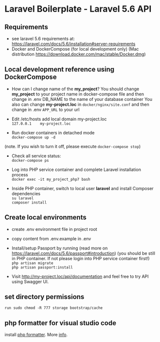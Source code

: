 # Laravel Boilerplate - Laravel 5.6 API

## Requirements

* see laravel 5.6 requirements at: https://laravel.com/docs/5.6/installation#server-requirements
* Docker and DockerCompose (for local development only) (Mac distribution https://download.docker.com/mac/stable/Docker.dmg)

## Local development reference using DockerCompose

* How can I change name of the **my_project**?
You should change **my_project** to your project name in docker-compose file and then change in .env DB_NAME to the name of your database container
You also can change **my-project.loc** in `docker/nginx/site.conf` and then change in .env `APP_URL` to your url

* Edit /etc/hosts add local domain my-project.loc  
`127.0.0.1    my-project.loc`

* Run docker containers in detached mode  
`docker-compose up -d`

(note. If you wish to turn it off, please execute `docker-compose stop`)

* Check all service status:  
`docker-compose ps`

* Log into PHP service container and complete Laravel installation process  
`docker exec -it my_project_php7 bash`

* Inside PHP container, switch to local user **laravel** and install Composer dependencies  
`su laravel`  
`composer install`

## Create local environments

* create .env environment file in project root
* copy content from .env.example in .env

* Install/setup Passport by running (read more on https://laravel.com/docs/5.6/passport#introduction)
(you should be still in PHP container. If not please login into PHP service container first!)  
`php artisan migrate`  
`php artisan passport:install`

* Visit http://my-project.loc/api/documentation and feel free to try API using Swagger UI.

## set directory permissions

`run sudo chmod -R 777 storage bootstrap/cache` 

## php formatter for visual studio code

install [php formatter](https://marketplace.visualstudio.com/items?itemName=Sophisticode.php-formatter). More [info](https://github.com/Dickurt/vscode-php-formatter/wiki).


